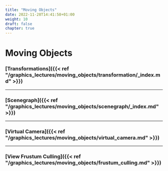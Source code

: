 ```yaml
---
title: "Moving Objects"
date: 2022-11-28T14:41:58+01:00
weight: 10
draft: false
chapter: true
---
```


# Moving Objects

### [Transformations]({{< ref "/graphics_lectures/moving_objects/transformation/_index.md" >}})

---- 

### [Scenegraph]({{< ref "/graphics_lectures/moving_objects/scenegraph/_index.md" >}})

----

### [Virtual Camera]({{< ref "/graphics_lectures/moving_objects/virtual_camera.md" >}})

----

### [View Frustum Culling]({{< ref "/graphics_lectures/moving_objects/frustum_culling.md" >}})